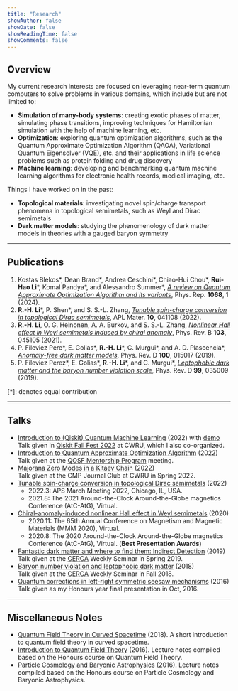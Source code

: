 ```yaml
---
title: "Research"
showAuthor: false
showDate: false
showReadingTime: false
showComments: false
---
```


<!-- <figure>
    <img src="research_0622.svg" width=80%/ class="center">
    <figcaption align="center"> Some Weyl cones and Feynman diagrams. </figcaption>
</figure> -->



## Overview

My current research interests are focused on leveraging near-term quantum computers to solve problems in various domains, which include but are not limited to:
- **Simulation of many-body systems**: creating exotic phases of matter, simulating phase transitions, improving techniques for Hamiltonian simulation with the help of machine learning, etc.
- **Optimization**: exploring quantum optimization algorithms, such as the Quantum Approximate Optimization Algorithm (QAOA), Variational Quantum Eigensolver (VQE), etc. and their applications in life science problems such as protein folding and drug discovery
- **Machine learning**: developing and benchmarking quantum machine learning algorithms for electronic health records, medical imaging, etc.

Things I have worked on in the past:
- **Topological materials**: investigating novel spin/charge transport phenomena in topological semimetals, such as Weyl and Dirac semimetals
- **Dark matter models**: studying the phenomenology of dark matter models in theories with a gauged baryon symmetry 


<!-- My current PhD research focuses on the investigation of novel spin/charge transport phenomena in topological materials. Specifically, topological semimetals, such as Weyl and Dirac semimetals, are three-dimensional topological phases with gapless excitations. Due to the interplay of their unique topology and symmetries, they exhibit topologically protected boundary excitations---[Fermi arc states](https://arxiv.org/abs/1702.07310) for Weyl semimetals and [higher-order Fermi arc (HOFA) states](https://arxiv.org/abs/1908.00016) for Dirac semimetals---as well as interesting phenomena like the chiral anomaly, which manifests in novel transport responses such as the [negative magnetoresistance](https://arxiv.org/abs/1206.1627) and the [nonlinear Hall effect](https://arxiv.org/abs/2007.10887) proposed in one of our works. More details can be found in this [review article](https://arxiv.org/abs/1705.01111).

I have also worked on Dirac and Majorana dark matter models that establish a possible connection between baryon number violation and dark matter phenomenology. See publications below for more details. -->

------

## Publications

1. Kostas Blekos*, Dean Brand*, Andrea Ceschini*, Chiao-Hui Chou*, **Rui-Hao Li***, Komal Pandya*, and Alessandro Summer*, [*A review on Quantum Approximate Optimization Algorithm and its variants*](https://doi.org/10.1016/j.physrep.2024.03.002), Phys. Rep. **1068**, 1 (2024).
2. **R.-H. Li***, P. Shen*, and S. S.-L. Zhang, [*Tunable spin-charge conversion in topological Dirac semimetals*](https://aip.scitation.org/doi/10.1063/5.0077431), APL Mater. **10**, 041108 (2022).
3. **R.-H. Li**, O. G. Heinonen, A. A. Burkov, and S. S.-L. Zhang, [*Nonlinear Hall effect in Weyl semimetals induced by chiral anomaly*](https://journals.aps.org/prb/abstract/10.1103/PhysRevB.103.045105), Phys. Rev. B **103**, 045105 (2021).
4. P. Fileviez Pere*, E. Golias*, **R.-H. Li***, C. Murgui*, and A. D. Plascencia*, [*Anomaly-free dark matter models*](https://journals.aps.org/prd/abstract/10.1103/PhysRevD.100.015017), Phys. Rev. D **100**, 015017 (2019).
5. P. Fileviez Perez*, E. Golias*, **R.-H. Li***, and C. Murgui*, [*Leptophobic dark matter and the baryon number violation scale*](https://journals.aps.org/prd/abstract/10.1103/PhysRevD.99.035009), Phys. Rev. D **99**, 035009 (2019).

[*]: denotes equal contribution

------

## Talks
- [Introduction to (Qiskit) Quantum Machine Learning](/files/QML_slides.pdf) (2022) with [demo](https://github.com/Case-Quantum-Computing-Club/CQC-qiskit-fall-fest-22/blob/main/resources/Qiskit_ML/QML_demo.ipynb) <br>
  Talk given in [Qiskit Fall Fest 2022](https://qiskit.org/events/fall-fest/) at CWRU, which I also co-organized.
- [Introduction to Quantum Approximate Optimization Algorithm](/files/QOSF_Meeting.pdf) (2022) <br>
  Talk given at the [QOSF Mentorship Program](https://qosf.org/qc_mentorship/) meeting.
- [Majorana Zero Modes in a Kitaev Chain](/files/CMP_JC_Spring_22.pdf) (2022) <br>
  Talk given at the CMP Journal Club at CWRU in Spring 2022. 
- [Tunable spin-charge conversion in topological Dirac semimetals](/files/Ruihao_Li_APS_22.pdf) (2022) 
  - 2022.3: APS March Meeting 2022, Chicago, IL, USA.
  - 2021.8: The 2021 Around-the-Clock Around-the-Globe magnetics Conference (AtC-AtG), Virtual.
- [Chiral-anomaly-induced nonlinear Hall effect in Weyl semimetals](/files/Ruihao_Li_MMM_20.pdf) (2020)
  - 2020.11: The 65th Annual Conference on Magnetism and Magnetic Materials (MMM 2020), Virtual.
  - 2020.8: The 2020 Around-the-Clock Around-the-Globe magnetics Conference (AtC-AtG), Virtual. (**Best Presentation Awards**)
- [Fantastic dark matter and where to find them: Indirect Detection](/files/CERCA_Spring_19.pdf) (2019) <br>
  Talk given at the [CERCA](https://cerca.case.edu/) Weekly Seminar in Spring 2019.
- [Baryon number violation and leptophobic dark matter](/files/CERCA_Fall_18.pdf) (2018) <br>
  Talk given at the [CERCA](https://cerca.case.edu/) Weekly Seminar in Fall 2018.
- [Quantum corrections in left-right symmetric seesaw mechanisms](/files/Honours_talk_16.pdf) (2016) <br>
  Talk given as my Honours year final presentation in Oct, 2016.

------

## Miscellaneous Notes
- [Quantum Field Theory in Curved Spacetime](/files/QFT_in_curved_spacetime.pdf) (2018). A short introduction to quantum field theory in curved spacetime.
- [Introduction to Quantum Field Theory](/files/QFT_course_16.pdf) (2016). Lecture notes compiled based on the Honours course on Quantum Field Theory.
- [Particle Cosmology and Baryonic Astrophysics](/files/PCBAP_course_16.pdf) (2016). Lecture notes compiled based on the Honours course on Particle Cosmology and Baryonic Astrophysics.